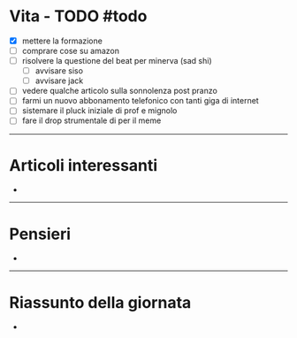 # Vita - TODO #todo 
- [x] mettere la formazione
- [ ] comprare cose su amazon
- [ ] risolvere la questione del beat per minerva (sad shi)
    - [ ] avvisare siso
    - [ ] avvisare jack
- [ ] vedere qualche articolo sulla sonnolenza post pranzo
- [ ] farmi un nuovo abbonamento telefonico con tanti giga di internet
- [ ] sistemare il pluck iniziale di prof e mignolo
- [ ] fare il drop strumentale di per il meme

---

# Articoli interessanti
- 

---

# Pensieri
- 

---

# Riassunto della giornata
- 